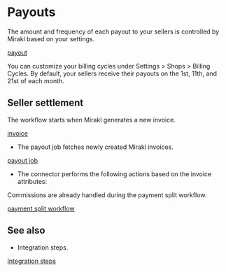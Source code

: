 # Payouts

The amount and frequency of each payout to your sellers is controlled by Mirakl based on your settings.

[payout](/payouts)

You can customize your billing cycles under Settings > Shops > Billing Cycles. By default, your sellers receive their payouts on the 1st, 11th, and 21st of each month.

## Seller settlement

The workflow starts when Mirakl generates a new invoice.

[invoice](/api/invoices)

- The payout job fetches newly created Mirakl invoices.

[payout job](/connectors/mirakl/reference#payout)

- The connector performs the following actions based on the invoice attributes:

Commissions are already handled during the payment split workflow.

[payment split workflow](/connectors/mirakl/payments#payment-split)

## See also

- Integration steps.

[Integration steps](/connectors/mirakl#integration-steps)
